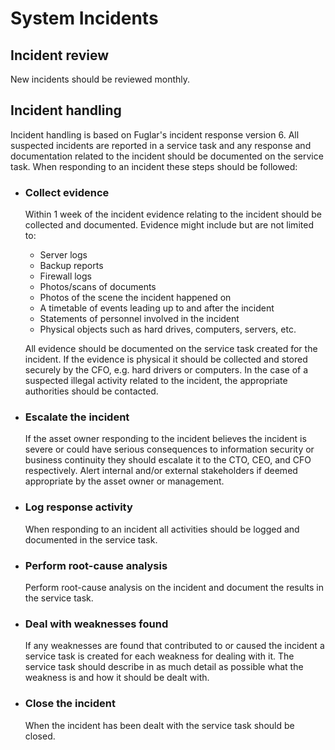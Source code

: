 # System Incidents

## Incident review

New incidents should be reviewed monthly.

## Incident handling

Incident handling is based on Fuglar's incident response version 6.
All suspected incidents are reported in a service task and any response and documentation related to the incident should be documented on the service task.
When responding to an incident these steps should be followed:

- ### Collect evidence

  Within 1 week of the incident evidence relating to the incident should be collected and documented.
  Evidence might include but are not limited to:

  - Server logs
  - Backup reports
  - Firewall logs
  - Photos/scans of documents
  - Photos of the scene the incident happened on
  - A timetable of events leading up to and after the incident
  - Statements of personnel involved in the incident
  - Physical objects such as hard drives, computers, servers, etc.

  All evidence should be documented on the service task created for the incident. If the evidence is physical it should be collected and stored securely by the CFO, e.g. hard drivers or computers.
  In the case of a suspected illegal activity related to the incident, the appropriate authorities should be contacted.

- ### Escalate the incident

  If the asset owner responding to the incident believes the incident is severe or could have serious consequences to information security or business continuity they should escalate it to the CTO, CEO, and CFO respectively.
  Alert internal and/or external stakeholders if deemed appropriate by the asset owner or management.

- ### Log response activity

  When responding to an incident all activities should be logged and documented in the service task.

- ### Perform root-cause analysis

  Perform root-cause analysis on the incident and document the results in the service task.

- ### Deal with weaknesses found

  If any weaknesses are found that contributed to or caused the incident a service task is created for each weakness for dealing with it. The service task should describe in as much detail as possible what the weakness is and how it should be dealt with.

- ### Close the incident

  When the incident has been dealt with the service task should be closed.
